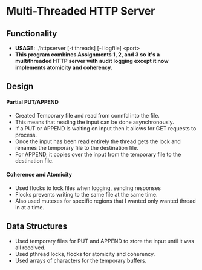 # Multi-Threaded HTTP Server
## Functionality
- **USAGE**: ./httpserver [-t threads] [-l logfile] \<port\>
- **This program combines Assignments 1, 2, and 3 so it's a multithreaded HTTP server with audit logging except it now implements atomicity and coherency.**

## Design

#### Partial PUT/APPEND
- Created Temporary file and read from connfd into the file.
- This means that reading the input can be done asynchronously.
- If a PUT or APPEND is waiting on input then it allows for GET requests to process.
- Once the input has been read entirely the thread gets the lock and renames the temporary file to the destination file.
- For APPEND, it copies over the input from the temporary file to the destination file.

#### Coherence and Atomicity
- Used flocks to lock files when logging, sending responses
- Flocks prevents writing to the same file at the same time.
- Also used mutexes for specific regions that I wanted only wanted thread in at a time.

## Data Structures
- Used temporary files for PUT and APPEND to store the input until it was all received.
- Used pthread locks, flocks for atomicity and coherency.
- Used arrays of characters for the temporary buffers.
